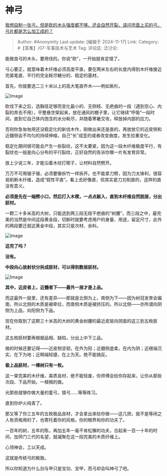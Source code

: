 # 神弓
[我想自制一张弓，但是砍的木头强度都不够，还会自然开裂，请问市面上买的弓，弓片都是怎么加工成的？](https://www.zhihu.com/question/40382414/answer/32789420118)

> Author: #Anonymity
> Last update: [编辑于 2024-11-17]
> Link:
> Category: #【答集】/07-军事技术与艺术 
> Tag: 
> 评论区:
> 泛讨论:

能做良弓的木头，要用伐的。你说“砍”，一开始就肯定错了。

弓心要正，就意味着木纤维必须高度平直，要在两米左右的长度内得到木纤维接近完美笔直、平行的完全耗尽糖分的、稳定的基材。

首先，你就要选二三十米以上的高大笔直乔木——例如紫杉。

![Image](https://picx.zhimg.com/50/v2-851cbd089eff5e8935995f1e04ccf395_720w.jpg?source=2c26e567)

砍伐下来之后，选胸径足够而变化最小的、无侧枝、无疤痕的一段（遇到空心、内裂的弃去不用），平整悬空架起来，放在通风的棚子里，让它继续“呼吸”一段时间，直到它自己体内饱含的水分耗尽，并随着寒暑交攻，释放掉内部的应力。

否则你急匆匆用还没稳定化的新伐木作，刚做出来还是直的，再放放它的近皮侧和近髓侧会不均匀的持续伸缩，自己“长”成歪的或者改变曲度，发生拉重变化。

稳定化期间很可能会产生一些裂纹，这不太要紧，因为这一段木纤维极度平行，有裂纹也一般是向心分布的平行裂纹，正好自然的告诉你哪一片有发育异常。

放上少说三年，才能沿着木纹打楔子，让材料自然劈开。

万万不可用锯子锯，必须要像拆竹一样拆开。也不能拿刀劈，因为刀太锋利，很容易削断木纤维，造成“假性平直”。看上去好像直，但其实是刀刃削直的，这样的直没有意义。

**必须是先在一端劈小口，然后打入木楔，一点点敲入，直到木纤维自然脱层，分出胚材。**

一颗二十多米高的大树，只能选到两三段无枝干疤痕的“树腰”，而三段之中，最完美的当然是中间这段黄金段，切断时就要考虑用户的身量、用途，留足尺寸，此外的两段要迁就这黄金中段，其实只是次材、余料。

![Image](https://picx.zhimg.com/50/v2-f991d52d8b71eefb18adc5eeb8bc7835_720w.jpg?source=2c26e567)

**这完了吗？**

**没有。**

**中段向心放射状分拆成胚材，可以得到数层胚材。**

![Image](https://picx.zhimg.com/50/v2-62515b318230825488c463239cc83998_720w.jpg?source=2c26e567)

**其中，近皮者上，近髓者下——最外一层才是上品。**

而这最外一层里，还有差异——那就是北侧为上，南侧为下——因为树冠发育会偏南，所以北侧的木质是被牵拉，而南侧木质是被挤压的。所以北侧——亦所谓向阴侧为上品，向阳侧为下品。

现在你取到了这颗三十米高的大树的黄金树腰的最近皮层向阴面的这三到五枚胚材。

这五枚胚材要再根据品相、缺陷，分出上中下三品。

做的时候还要记得——近皮侧坚韧，在外为阳；近髓侧虚柔，在内为阴；近根端沉实，在下为地；近稍端轻捷，在上为天。绝不能搞反。

**极上品胚材，一棵树只有一枚。**

这一束完美的木纤维，美质良材，绝不能轻废，你师傅会给你存起来，让你从那些次段、下品开始，一根根的做。

光那些就够你做大量的童弓，猎弓……等等练习。

直到你炉火纯青了。

那又等了你三五年的五枚极品良材，才会拿出来给你做——这几把，就不是等闲之人有资格用的了，也寄托着你的风格，你的眼界和你的功夫了。

一百年的树，五年的陈，再加五年一毫不肯松懈的功夫，合起来一百一十年的时间，加师门三代的名望，就凝聚在这一段完美的木质纤维上。

心领神会，工以天成。

这就是传统弓的极致。

所以你知道为什么剑与甲只是宝剑、宝甲，而弓却会叫神弓了吧。